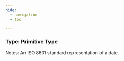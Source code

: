 ```yaml
---
hide:
  - navigation
  - toc

---
```


### Type: Primitive Type


Notes: An ISO 8601 standard representation of a date.

